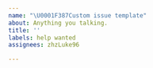 ```yaml
---
name: "\U0001F387Custom issue template"
about: Anything you talking.
title: ''
labels: help wanted
assignees: zhzLuke96

---
```




